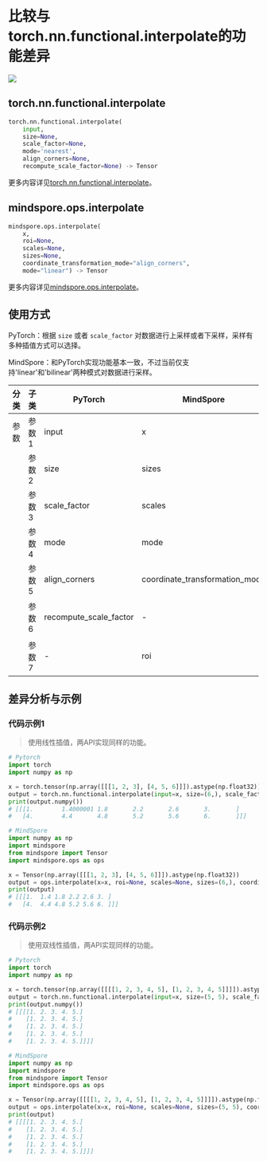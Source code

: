# 比较与torch.nn.functional.interpolate的功能差异

<a href="https://gitee.com/mindspore/docs/blob/master/docs/mindspore/source_zh_cn/note/api_mapping/pytorch_diff/interpolate.md" target="_blank"><img src="https://mindspore-website.obs.cn-north-4.myhuaweicloud.com/website-images/master/resource/_static/logo_source.png"></a>

## torch.nn.functional.interpolate

```python
torch.nn.functional.interpolate(
    input,
    size=None,
    scale_factor=None,
    mode='nearest',
    align_corners=None,
    recompute_scale_factor=None) -> Tensor
```

更多内容详见[torch.nn.functional.interpolate](https://pytorch.org/docs/1.8.1/nn.functional.html?highlight=interpolate#torch.nn.functional.interpolate)。

## mindspore.ops.interpolate

```python
mindspore.ops.interpolate(
    x,
    roi=None,
    scales=None,
    sizes=None,
    coordinate_transformation_mode="align_corners",
    mode="linear") -> Tensor
```

更多内容详见[mindspore.ops.interpolate](https://mindspore.cn/docs/zh-CN/master/api_python/ops/mindspore.ops.interpolate.html)。

## 使用方式

PyTorch：根据 `size` 或者 `scale_factor` 对数据进行上采样或者下采样，采样有多种插值方式可以选择。

MindSpore：和PyTorch实现功能基本一致，不过当前仅支持'linear'和'bilinear'两种模式对数据进行采样。

| 分类 | 子类  | PyTorch | MindSpore | 差异 |
| ---- | ----- | ------- | --------- | ---- |
| 参数 | 参数1 | input      | x         | 功能一致，参数名不同  |
|  | 参数2 | size      | sizes         | 功能一致，参数名不同  |
|  | 参数3 | scale_factor      | scales         | 功能一致，参数名不同  |
|  | 参数4 | mode      | mode         | -  |
|  | 参数5 | align_corners      | coordinate_transformation_mode         | MindSpore还指定为"half_pixel"和"asymmetric"  |
|  | 参数6 | recompute_scale_factor      | -         | PyTorch可根据输出size和输入size计算scale_factor，MindSpore目前不支持此功能  |
|  | 参数7 | -      | roi         | 保留输入，在"crop_and_resize"坐标变换模式下生效，当前还未开放 |

## 差异分析与示例

### 代码示例1

> 使用线性插值，两API实现同样的功能。

```python
# Pytorch
import torch
import numpy as np

x = torch.tensor(np.array([[[1, 2, 3], [4, 5, 6]]]).astype(np.float32))
output = torch.nn.functional.interpolate(input=x, size=(6,), scale_factor=None, mode="linear", align_corners=True)
print(output.numpy())
# [[[1.        1.4000001 1.8       2.2       2.6       3.       ]
#   [4.        4.4       4.8       5.2       5.6       6.       ]]]

# MindSpore
import numpy as np
import mindspore
from mindspore import Tensor
import mindspore.ops as ops

x = Tensor(np.array([[[1, 2, 3], [4, 5, 6]]]).astype(np.float32))
output = ops.interpolate(x=x, roi=None, scales=None, sizes=(6,), coordinate_transformation_mode="align_corners", mode="linear")
print(output)
# [[[1.  1.4 1.8 2.2 2.6 3. ]
#   [4.  4.4 4.8 5.2 5.6 6. ]]]
```

### 代码示例2

> 使用双线性插值，两API实现同样的功能。

```python
# Pytorch
import torch
import numpy as np

x = torch.tensor(np.array([[[[1, 2, 3, 4, 5], [1, 2, 3, 4, 5]]]]).astype(np.float32))
output = torch.nn.functional.interpolate(input=x, size=(5, 5), scale_factor=None, mode="bilinear", align_corners=True)
print(output.numpy())
# [[[[1. 2. 3. 4. 5.]
#    [1. 2. 3. 4. 5.]
#    [1. 2. 3. 4. 5.]
#    [1. 2. 3. 4. 5.]
#    [1. 2. 3. 4. 5.]]]]

# MindSpore
import numpy as np
import mindspore
from mindspore import Tensor
import mindspore.ops as ops

x = Tensor(np.array([[[[1, 2, 3, 4, 5], [1, 2, 3, 4, 5]]]]).astype(np.float32))
output = ops.interpolate(x=x, roi=None, scales=None, sizes=(5, 5), coordinate_transformation_mode="align_corners", mode="bilinear")
print(output)
# [[[[1. 2. 3. 4. 5.]
#    [1. 2. 3. 4. 5.]
#    [1. 2. 3. 4. 5.]
#    [1. 2. 3. 4. 5.]
#    [1. 2. 3. 4. 5.]]]]
```
